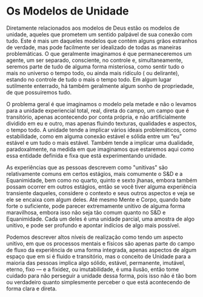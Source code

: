 # Os Modelos de Unidade

Diretamente relacionados aos modelos de Deus estão os modelos de unidade, aqueles que prometem um sentido palpável de sua conexão com tudo. Este é mais um daqueles modelos que contém alguns grãos estranhos de verdade, mas pode facilmente ser idealizado de todas as maneiras problemáticas. O que geralmente imaginamos é que permaneceremos um agente, um ser separado, consciente, no controle e, simultaneamente, seremos parte de tudo de alguma forma misteriosa, como sentir tudo o mais no universo o tempo todo, ou ainda mais ridículo ( ou delirante), estando no controle de tudo o mais o tempo todo. Em algum lugar sutilmente enterrado, há também geralmente algum sonho de propriedade, de que possuiremos tudo.

O problema geral é que imaginamos o modelo pela metade e não o levamos para a unidade experiencial total, real, direta do campo, um campo que é transitório, apenas acontecendo por conta própria, e não artificialmente dividido em eu e outro, mas apenas fluindo texturas, qualidades e aspectos, o tempo todo. A unidade tende a implicar vários ideais problemáticos, como estabilidade, como em alguma conexão estável e sólida entre um “eu” estável e um tudo o mais estável. Também tende a implicar uma dualidade, paradoxalmente, na medida em que imaginamos que estaremos aqui como essa entidade definida e fixa que está experimentando unidade.

As experiências que as pessoas descrevem como "unitivas" são relativamente comuns em certos estágios, mais comumente o S&D e a Equanimidade, bem como no quarto, quinto e sexto jhanas, embora também possam ocorrer em outros estágios, então se você tiver alguma experiência transiente daqueles, considere o contexto e seus outros aspectos e veja se ele se encaixa com algum deles. Até mesmo Mente e Corpo, quando bate forte o suficiente, pode parecer extremamente unitivo de alguma forma maravilhosa, embora isso não seja tão comum quanto no S&D e Equanimidade. Cada um deles é uma unidade parcial, uma amostra de algo unitivo, e pode ser profundo e apontar indícios de algo mais possível.

Podemos descrever altos níveis de realização como tendo um aspecto unitivo, em que os processos mentais e físicos são apenas parte do campo de fluxo da experiência de uma forma integrada, apenas aspectos de algum espaço que em si é fluido e transitório, mas o conceito de Unidade para a maioria das pessoas implica algo sólido, estável, permanente, imutável, eterno, fixo — e a fixidez, ou imutabilidade, é uma ilusão, então tome cuidado para não perseguir a unidade dessa forma, pois isso não é tão bom ou verdadeiro quanto simplesmente perceber o que está acontecendo de forma clara e direta.
